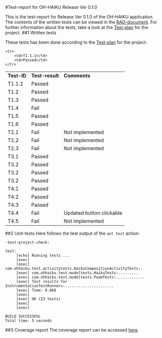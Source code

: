 #Test-report for OH-HAIKU Release Ver 0.1.0

This is the test-report for Release Ver 0.1.0 of the OH-HAIKU application. The contents of the written tests can be viewed in the [RAD-document](https://github.com/oh-haiku/oh-haiku/blob/master/doc/RAD.md). For further information about the tests, take a look at the [Test-plan](https://github.com/oh-haiku/oh-haiku/blob/master/doc/test-plan.md) for the project. 
##1 Written tests

These tests has been done according to the [Test-plan](https://github.com/oh-haiku/oh-haiku/blob/master/doc/test-plan.md) for the project. 

<table>
  <tr>
        <td><b>Test-ID</b></td>
		<td><b>Test-result</b></td>
		<td><b>Comments</b></td>
    </tr>

    <tr>
        <td>T1.1.1</td>
		<td>Passed</td>
    </tr>
<tr>
        <td>T1.1.2</td>
		<td>Passed</td>
    </tr>
<tr>
        <td>T1.2</td>
		<td>Passed</td>
    </tr>
<tr>
        <td>T1.3</td>
		<td>Passed</td>
    </tr>
<tr>
        <td>T1.4</td>
		<td>Fail</td>
    </tr>
<tr>
        <td>T1.5</td>
		<td>Passed</td>
    </tr>
<tr>
        <td>T1.6</td>
		<td>Passed</td>
    </tr>
<tr>
        <td>T2.1</td>
		<td>Fail</td>
		<td>Not implemented</td>
    </tr>
<tr>
        <td>T2.2</td>
		<td>Fail</td>
		<td>Not implemented</td>
    </tr>
<tr>
        <td>T2.3</td>
		<td>Fail</td>
		<td>Not implemented</td>
    </tr>
<tr>
        <td>T3.1</td>
		<td>Passed</td>
    </tr>
<tr>
        <td>T3.2</td>
		<td>Passed</td>
    </tr>
<tr>
        <td>T3.2</td>
		<td>Passed</td>
    </tr>
<tr>
        <td>T3.2</td>
		<td>Passed</td>
    </tr>
<tr>
        <td>T4.1</td>
		<td>Passed</td>
    </tr>
<tr>
        <td>T4.2</td>
		<td>Passed</td>
    </tr>
<tr>
        <td>T4.3</td>
		<td>Passed</td>
    </tr>
<tr>
        <td>T4.4</td>
		<td>Fail</td>
		<td>Updated button clickable</td>
    </tr>
<tr>
        <td>T4.5</td>
		<td>Fail</td>
		<td>Not implemented</td>
    </tr>
</table>

##2 Unit-tests
Here follows the test output of the `ant test` action:

    -test-project-check:

    test:
         [echo] Running tests ...
         [exec] 
         [exec] com.ohhaiku.test.activitytests.HaikuCompositionActivityTests:.
         [exec] com.ohhaiku.test.modeltests.HaikuTests:.........
         [exec] com.ohhaiku.test.modeltests.PoemTests:.............
         [exec] Test results for InstrumentationTestRunner=.......................
         [exec] Time: 0.668
         [exec] 
         [exec] OK (23 tests)
         [exec] 
         [exec] 

    BUILD SUCCESSFUL
    Total time: 5 seconds

##3 Coverage report
The coverage report can be accessed [here](./coverage/coverage.html)